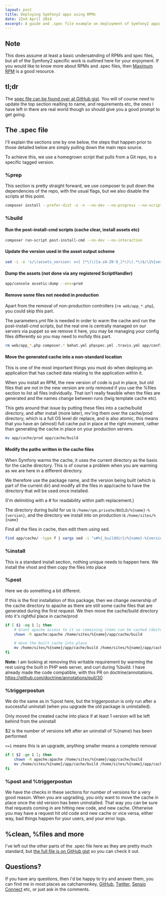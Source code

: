 ```yaml
---
layout: post
title: Deploying Symfony2 apps using RPMs
date: 22nd April 2014
excerpt: A guide and .spec file example on deployment of Symfony2 apps using RPMs
---
```


## Note

This does assume at least a basic undersatnding of RPMs and spec files, but all of the Symfony2 specific work is outlined here for your enjoyment. If you would like to know more about RPMs and .spec files, then [Maximum RPM](http://www.rpm.org/max-rpm/ "Maximum RPM") is a good resource.

## tl;dr
The [spec file can be found over at GitHub gist](https://gist.github.com/catchamonkey/8575619f450fe4c94acd).
You will of course need to update the top section realting to name, and requirements etc, the ones I have left in there are real world though so should give you a good prompt to get going.

## The .spec file
I'll explain the sections one by one below, the steps that happen prior to those detailed below are simply pulling down the main repo source.

To achieve this, we use a homegrown script that pulls from a Git repo, to a specific tagged version.

### %prep

This section is pretty straight forward, we use composer to pull down the dependencies of the repo, with the usual flags, but we also disable the scripts at this point.

```bash
composer install --prefer-dist -o -n --no-dev --no-progress --no-scripts
```

### %build

#### Run the post-install-cmd scripts (cache clear, install assets etc)

```bash
composer run-script post-install-cmd --no-dev --no-interaction
```

#### Update the version used in the asset output scheme

```bash
sed -i -e 's/\(assets_version: v=[ ]*\)\([a-zA-Z0-9_]*\)\(.*\)$/\1%{version}\3/g' app/config/config.yml
```

#### Dump the assets (not done via any registered ScriptHandler)

```bash
app/console assetic:dump --env=prod
```

#### Remove some files not needed in production

Apart from the removal of non-production controllers (```rm web/app_*.php```), you could skip this part.

The parameters.yml file is needed in order to warm the cache and run the post-install-cmd scripts, but the real one is centrally managed on our servers via puppet so we remove it here, you may be managing your config files differently so you may need to mofidy this part.

```bash
rm web/app_*.php composer.* behat.yml phpspec.yml .travis.yml app/config/parameters.yml
```

#### Move the generated cache into a non-standard location

This is one of the most important things you must do when deploying an application that has cached data relating to the application within it.

When you install an RPM, the new version of code is put in place, but old files that are not in the new version are only removed if you use the %files section to list all files individually. That isn't really feasible when the files are generated and the names change between runs (twig template cache etc).

This gets around that issue by putting these files into a cache/build directory, and after install (more later), mv'ing them over the cache/prod directory, which is a full OS level dir replace, and is also atomic, this means that you have an (almost) full cache put in place at the right moment, rather than generating the cache in place on your production servers.

```bash
mv app/cache/prod app/cache/build
```

#### Modify the paths written in the cache files

When Symfony warms the cache, it uses the current directory as the basis for the cache directory. This is of course a problem when you are warming as we are here in a different directory.

We therefore use the package name, and the version being built (which is part of the current dir) and modify all the files in app/cache to have the directory that will be used once installed.

(I'm delimiting with a # for readability within path replacement.)

The directory during build for us is ```/home/rpm.private/BUILD/%{name}-%{version}```, and the directory we install into on production is ```/home/sites/%{name}```

Find all the files in cache, then edit them using sed.

```bash
find app/cache/ -type f | xargs sed -i "s#%{_builddir}/%{name}-%{version}#/home/sites/%{name}#ig"
```


### %install

This is a standard install section, nothing unique needs to happen here. We install the vhost and then copy the files into place


### %post

Here we do something a bit different.

If this is the first installation of this package, then we change ownership of the cache directory to apache as there are still some cache files that are generated during the first request.
We then move the cache/build directory into it's rightful place in cache/prod

```bash
if [ $1 -eq 1 ]; then
    # Grant apache access to it so remaining items can be cached (doctrine annotations)
    chown -R apache:apache /home/sites/%{name}/app/cache/build

    # move the built cache into place
    mv /home/sites/%{name}/app/cache/build /home/sites/%{name}/app/cache/prod
fi
```

<strong>Note:</strong> I am looking at removing this writable requirement by warming the rest using the built in PHP web server, and curl during %build. I have already made the code compatible, with this PR on doctrine/annotations. https://github.com/doctrine/annotations/pull/30

### %triggerpostun

We do the same as in %post here, but the triggerpostun is only run after a successful uninstall (when you upgrade the old package is uninstalled).

Only moved the created cache into place if at least 1 version will be left behind from the uninstall

$2 is the number of versions left after an uninstall of %{name} has been performed

```>=1``` means this is an upgrade, anything smaller means a complete removal

```bash
if [ $2 -ge 1 ]; then
    chown -R apache:apache /home/sites/%{name}/app/cache/build
    mv /home/sites/%{name}/app/cache/build /home/sites/%{name}/app/cache/prod
fi
```


### %post and %triggerpostun

We have the checks in these sections for number of versions for a very good reason. When you are upgrading, you only want to move the cache in place once the old version has been uninstalled. That way you can be sure that requests coming in are hitting new code, and new cache. Otherwise you may have a request hit old code and new cache or vice versa, either way, bad things happen for your users, and your error logs.

## %clean, %files and more

I've left out the other parts of the .spec file here as they are pretty much standard, but [the full file is on GitHub gist](https://gist.github.com/catchamonkey/8575619f450fe4c94acd) so you can check it out.


## Questions?

If you have any questions, then i'd be happy to try and answer them, you can find me in most places as catchamonkey, [GitHub](https://github.com/catchamonkey), [Twitter](https://twitter.com/catchamonkey), [Sensio Connect](https://connect.sensiolabs.com/profile/catchamonkey) etc, or just ask in the comments.
